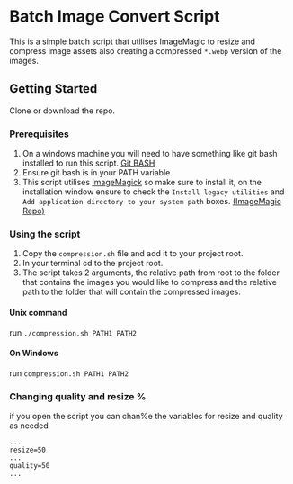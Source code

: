 # Batch Image Convert Script
This is a simple batch script that utilises ImageMagic to resize and compress image assets also creating a compressed `*.webp` version of the images. 
## Getting Started
Clone or download the repo.
### Prerequisites
1. On a windows machine you will need to have something like git bash installed to run this script. [Git BASH](https://gitforwindows.org/)
2. Ensure git bash is in your PATH variable. 
3. This script utilises [ImageMagick](https://www.imagemagick.org/) so make sure to install it, on the installation window ensure to check the `Install legacy utilities` and `Add application directory to your system path` boxes. [(ImageMagic Repo)](https://github.com/ImageMagick/ImageMagick)

### Using the script
1. Copy the `compression.sh` file and add it to your project root.
2. In your terminal cd to the project root. 
3. The script takes 2 arguments, the relative path from root to the folder that contains the images you would like to compress and the relative path to the folder that will contain the compressed images.

#### Unix command
run `./compression.sh PATH1 PATH2`
#### On Windows
run `compression.sh PATH1 PATH2`

### Changing quality and resize %
if you open the script you can chan%e the variables for resize and quality as needed
```
...
resize=50
...
quality=50
...
```
